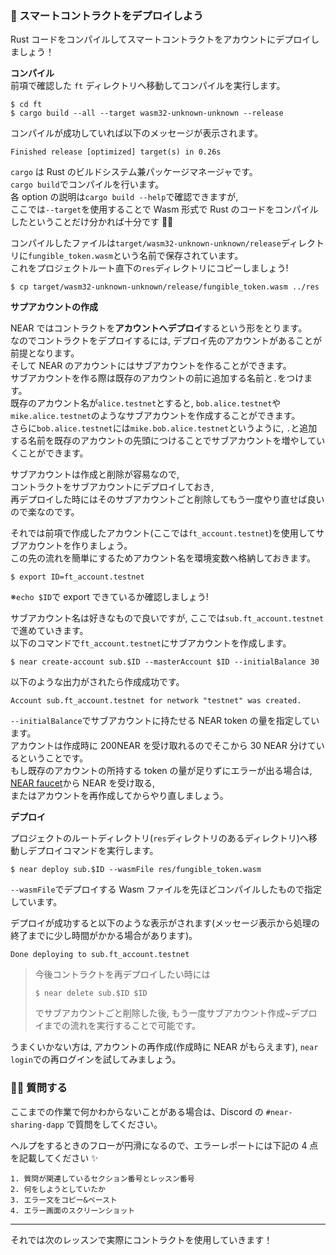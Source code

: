 ### 🛫 スマートコントラクトをデプロイしよう

Rust コードをコンパイルしてスマートコントラクトをアカウントにデプロイしましょう！

**コンパイル**  
前項で確認した `ft` ディレクトリへ移動してコンパイルを実行します。

```
$ cd ft
$ cargo build --all --target wasm32-unknown-unknown --release
```

コンパイルが成功していれば以下のメッセージが表示されます。

```
Finished release [optimized] target(s) in 0.26s
```

`cargo` は Rust のビルドシステム兼パッケージマネージャです。  
`cargo build`でコンパイルを行います。  
各 option の説明は`cargo build --help`で確認できますが,  
ここでは`--target`を使用することで Wasm 形式で Rust のコードをコンパイルしたということだけ分かれば十分です 🙆‍♀️

コンパイルしたファイルは`target/wasm32-unknown-unknown/release`ディレクトリに`fungible_token.wasm`という名前で保存されています。  
これをプロジェクトルート直下の`res`ディレクトリにコピーしましょう!

```
$ cp target/wasm32-unknown-unknown/release/fungible_token.wasm ../res
```

**サプアカウントの作成**

NEAR ではコントラクトを**アカウントへデプロイ**するという形をとります。  
なのでコントラクトをデプロイするには, デプロイ先のアカウントがあることが前提となります。  
そして NEAR のアカウントにはサブアカウントを作ることができます。  
サブアカウントを作る際は既存のアカウントの前に追加する名前と`.`をつけます。  
既存のアカウント名が`alice.testnet`とすると, `bob.alice.testnet`や`mike.alice.testnet`のようなサブアカウントを作成することができます。  
さらに`bob.alice.testnet`には`mike.bob.alice.testnet`というように, `.`と追加する名前を既存のアカウントの先頭につけることでサブアカウントを増やしていくことができます。

サブアカウントは作成と削除が容易なので,  
コントラクトをサブアカウントにデプロイしておき,  
再デプロイした時にはそのサブアカウントごと削除してもう一度やり直せば良いので楽なのです。

それでは前項で作成したアカウント(ここでは`ft_account.testnet`)を使用してサブアカウントを作りましょう。  
この先の流れを簡単にするためアカウント名を環境変数へ格納しておきます。

```
$ export ID=ft_account.testnet
```

※`echo $ID`で export できているか確認しましょう!

サブアカウント名は好きなもので良いですが, ここでは`sub.ft_account.testnet`で進めていきます。  
以下のコマンドで`ft_account.testnet`にサブアカウントを作成します。

```
$ near create-account sub.$ID --masterAccount $ID --initialBalance 30
```

以下のような出力がされたら作成成功です。

```
Account sub.ft_account.testnet for network "testnet" was created.
```

`--initialBalance`でサブアカウントに持たせる NEAR token の量を指定しています。  
アカウントは作成時に 200NEAR を受け取れるのでそこから 30 NEAR 分けているということです。  
もし既存のアカウントの所持する token の量が足りずにエラーが出る場合は, [NEAR faucet](https://near-faucet.io/)から NEAR を受け取る,  
またはアカウントを再作成してからやり直しましょう。

**デプロイ**

プロジェクトのルートディレクトリ(`res`ディレクトリのあるディレクトリ)へ移動しデプロイコマンドを実行します。

```
$ near deploy sub.$ID --wasmFile res/fungible_token.wasm
```

`--wasmFile`でデプロイする Wasm ファイルを先ほどコンパイルしたもので指定しています。

デプロイが成功すると以下のような表示がされます(メッセージ表示から処理の終了までに少し時間がかかる場合があります)。

```
Done deploying to sub.ft_account.testnet
```

> 今後コントラクトを再デプロイしたい時には
>
> ```
> $ near delete sub.$ID $ID
> ```
>
> でサブアカウントごと削除した後, もう一度サブアカウント作成~デプロイまでの流れを実行することで可能です。

うまくいかない方は, アカウントの再作成(作成時に NEAR がもらえます), `near login`での再ログインを試してみましょう。

### 🙋‍♂️ 質問する

ここまでの作業で何かわからないことがある場合は、Discord の `#near-sharing-dapp` で質問をしてください。

ヘルプをするときのフローが円滑になるので、エラーレポートには下記の 4 点を記載してください ✨

```
1. 質問が関連しているセクション番号とレッスン番号
2. 何をしようとしていたか
3. エラー文をコピー&ペースト
4. エラー画面のスクリーンショット
```

---

それでは次のレッスンで実際にコントラクトを使用していきます！
